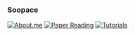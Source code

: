 ### Soopace

[![About.me](https://img.shields.io/badge/About.me-FFFFFF.svg?&style=for-the-badge&logo=About.me&logoColor=00A98F&link=https://simonjisu.github.io)](https://simonjisu.github.io)
[![Paper Reading](https://img.shields.io/badge/Paper_Reading-FFFFFF.svg?&style=for-the-badge&logo=ReadtheDocs&logoColor=0288D1&link=https://simonjisu.github.io/PaperReading)](https://simonjisu.github.io/PaperReading)
[![Tutorials](https://img.shields.io/badge/Tutorials-FFFFFF.svg?&style=for-the-badge&logo=ReadtheDocs&logoColor=E44332&link=https://simonjisu.github.io/Tutorials)](https://simonjisu.github.io/Tutorials)
